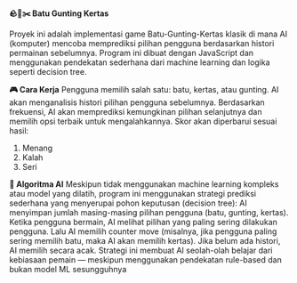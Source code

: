 **🪨📄✂️ Batu Gunting Kertas**

Proyek ini adalah implementasi game Batu-Gunting-Kertas klasik di mana AI (komputer) mencoba memprediksi pilihan pengguna berdasarkan histori permainan sebelumnya. Program ini dibuat dengan JavaScript dan menggunakan pendekatan sederhana dari machine learning dan logika seperti decision tree.

**🎮 Cara Kerja**
Pengguna memilih salah satu: batu, kertas, atau gunting.
AI akan menganalisis histori pilihan pengguna sebelumnya.
Berdasarkan frekuensi, AI akan memprediksi kemungkinan pilihan selanjutnya dan memilih opsi terbaik untuk mengalahkannya.
Skor akan diperbarui sesuai hasil:
1. Menang
2. Kalah
3. Seri

**🧠 Algoritma AI**
Meskipun tidak menggunakan machine learning kompleks atau model yang dilatih, program ini menggunakan strategi prediksi sederhana yang menyerupai pohon keputusan (decision tree):
AI menyimpan jumlah masing-masing pilihan pengguna (batu, gunting, kertas).
Ketika pengguna bermain, AI melihat pilihan yang paling sering dilakukan pengguna.
Lalu AI memilih counter move (misalnya, jika pengguna paling sering memilih batu, maka AI akan memilih kertas).
Jika belum ada histori, AI memilih secara acak.
Strategi ini membuat AI seolah-olah belajar dari kebiasaan pemain — meskipun menggunakan pendekatan rule-based dan bukan model ML sesungguhnya
